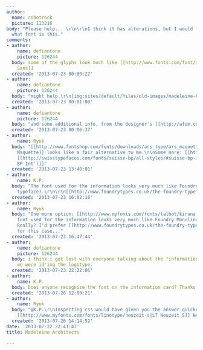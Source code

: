 ```yaml
---
author:
  name: robotrock
  picture: 113216
body: "Please help... \r\n\r\nI think it has alterations, but I would love to know
  what font is this."
comments:
- author:
    name: defiantone
    picture: 126244
  body: some of the glyphs look much like [[http://www.fonts.com/font/identikal/identikal-sans/complete-family-pack|Identikal
    Sans]]
  created: '2013-07-23 00:00:22'
- author:
    name: defiantone
    picture: 126244
  body: "might help.\r\n[img:sites/default/files/old-images/madeleine-blanchfield-architects-01-1_5963.jpg]"
  created: '2013-07-23 00:01:00'
- author:
    name: defiantone
    picture: 126244
  body: "and some additional info, from the designer's [[http://afom.com.au/projects/project/madeleine-blanchfield-architects/#brand-identity|site]]\r\n\r\n\r\n[img:sites/default/files/old-images/snap_5871.png]"
  created: '2013-07-23 00:06:37'
- author:
    name: Ryuk
  body: "[[http://www.fontshop.com/fonts/downloads/ars_type/ars_maquette_pro_complete|ARS
    Maquette]] looks like a fair alternative to me.\r\nSome more: [[http://www.optimo.ch/typefaces_Theinhardt.html|Theinhardt]],
    [[http://swisstypefaces.com/fonts/suisse-bp/all-styles/#suisse-bp-intl|Suisse
    BP Int'l]]"
  created: '2013-07-23 13:40:01'
- author:
    name: K.P.
  body: "The font used for the information looks very much like Foundry Monoline (beautiful
    typeface).\r\n\r\n[[http://www.foundrytypes.co.uk/the-foundry-typefaces/sans/params/foundry-monoline-12/pc-truetype/western-latin-1/bold]]"
  created: '2013-07-23 16:02:16'
- author:
    name: Ryuk
  body: "One more option: [[http://www.myfonts.com/fonts/talbot/kiruna|Kiruna]]\r\n<blockquote>The
    font used for the information looks very much like Foundry Monoline</blockquote>\r\nMonoline?
    Really? I'd prefer [[http://www.foundrytypes.co.uk/the-foundry-typefaces/sans/params/foundry-context|Context]]
    for this case..."
  created: '2013-07-23 16:47:44'
- author:
    name: defiantone
    picture: 126244
  body: i think i got lost with everyone talking about the "information". huh? thought
    we were id'ing the logotype.
  created: '2013-07-23 22:22:06'
- author:
    name: K.P.
  body: Does anyone recognize the font on the information card? Thanks!
  created: '2013-07-26 12:00:21'
- author:
    name: Ryuk
  body: "@K.P.\r\nInspecting css would have given you the answer quicker :) It is
    [[http://www.myfonts.com/fonts/linotype/neuzeit-s|LT Neuzeit S]] Heavy\r\n\r\n[img:sites/default/files/old-images/neuzeit_5627.png]"
  created: '2013-07-26 14:14:52'
date: '2013-07-22 22:41:47'
title: Madeleine Architects

---
```

